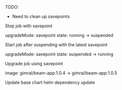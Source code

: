 TODO:

-   Need to clean up savepoints

Stop job with savepoint

upgradeMode: savepoint
state: running -> suspended

Start job after suspending with the latest savepoint

upgradeMode: savepoint
state: suspended -> running

Upgrade job using savepoint

image: gimral/beam-app:1.0.4 -> gimral/beam-app:1.0.5

Update base chart
 helm dependency update
